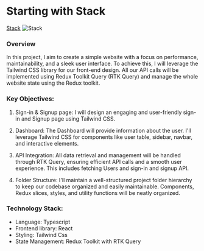 # Starting with Stack

[Stack](https://stack-block.netlify.app/)
![Stack](https://i.ibb.co/G0nMFWh/Stack.png)

### Overview

In this project, I aim to create a simple website with a focus on performance, maintainability, and a sleek user interface. To achieve this, I will leverage the Tailwind CSS library for our front-end design. All our API calls will be implemented using Redux Toolkit Query (RTK Query) and manage the whole website state using the Redux toolkit.

### Key Objectives:

1. Sign-in & Signup page: I will design an engaging and user-friendly sign-in and Signup page using Tailwind CSS.

2. Dashboard: The Dashboard will provide information about the user. I'll leverage Tailwind CSS for components like user table, sidebar, navbar, and interactive elements.

3. API Integration: All data retrieval and management will be handled through RTK Query, ensuring efficient API calls and a smooth user experience. This includes fetching Users and sign-in and signup API.

4. Folder Structure: I'll maintain a well-structured project folder hierarchy to keep our codebase organized and easily maintainable. Components, Redux slices, styles, and utility functions will be neatly organized.

### Technology Stack:

- Language: Typescript
- Frontend library: React
- Styling: Tailwind Css
- State Management: Redux Toolkit with RTK Query
